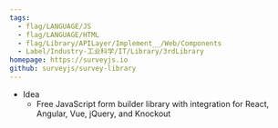 ```yaml
---
tags:
  - flag/LANGUAGE/JS
  - flag/LANGUAGE/HTML
  - flag/Library/APILayer/Implement__/Web/Components
  - Label/Industry-工业科学/IT/Library/3rdLibrary
homepage: https://surveyjs.io
github: surveyjs/survey-library
---
```


- Idea
    - Free JavaScript form builder library with integration for React, Angular, Vue, jQuery, and Knockout
